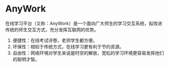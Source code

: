 # AnyWork
在线学习平台（又称：AnyWork）是一个面向广大师生的学习交互系统，拟改进传统的师生交互方式，充分发挥互联网的优势。
1. 便捷性：在线考试评卷，老师学生都方便。
2. 环保性：相较于传统方式，在线学习更有利于节约资源。
3. 自由性：网络环境对学生来说是时空的解放，宽松的学习环境更容易发挥他们的聪明才智。



